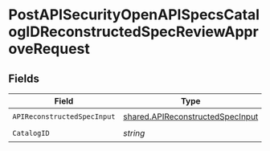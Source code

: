 # PostAPISecurityOpenAPISpecsCatalogIDReconstructedSpecReviewApproveRequest


## Fields

| Field                                                                                | Type                                                                                 | Required                                                                             | Description                                                                          |
| ------------------------------------------------------------------------------------ | ------------------------------------------------------------------------------------ | ------------------------------------------------------------------------------------ | ------------------------------------------------------------------------------------ |
| `APIReconstructedSpecInput`                                                          | [shared.APIReconstructedSpecInput](../../models/shared/apireconstructedspecinput.md) | :heavy_check_mark:                                                                   | N/A                                                                                  |
| `CatalogID`                                                                          | *string*                                                                             | :heavy_check_mark:                                                                   | N/A                                                                                  |